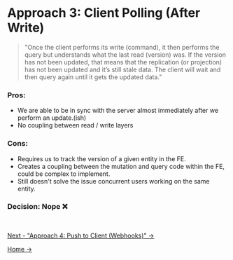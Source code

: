 # Approach 3: Client Polling (After Write)

> "Once the client performs its write (command), it then performs the query but understands what the last read (version) was. If the version has not been updated, that means that the replication (or projection) has not been updated and it’s still stale data. The client will wait and then query again until it gets the updated data."

### **Pros**:

- We are able to be in sync with the server almost immediately after we perform an update.(ish)
- No coupling between read / write layers

### **Cons**:

- Requires us to track the version of a given entity in the FE.
- Creates a coupling between the mutation and query code within the FE, could be complex to implement.
- Still doesn't solve the issue concurrent users working on the same entity.

### **Decision**: Nope ❌

<br />

[Next - "Approach 4: Push to Client (Webhooks)" ->](./4.PushToClient.md)

[Home ->](/README.md)
